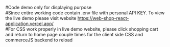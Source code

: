 #Code demo only for displaying purpose <br />
#Since entire working code contain .env file with personal API KEY. To view the live demo please visit website https://web-shop-react-application.vercel.app/ <br />
#For CSS work properly in live demo website, please click shopping cart and return to home page couple times for the client side CSS and commerceJS backend to reload
